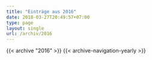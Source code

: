 ```yaml
---
title: "Einträge aus 2016"
date: 2018-03-27T20:49:57+07:00
type: page
layout: single
url: /archiv/2016
---
```


{{< archive "2016" >}}
{{< archive-navigation-yearly >}}
